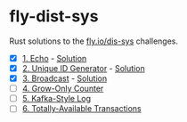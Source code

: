 # fly-dist-sys

Rust solutions to the [fly.io/dis-sys](https://fly.io/dist-sys/) challenges.

- [x] [1. Echo](https://fly.io/dist-sys/1/) - [Solution](./src/bin/echo.rs)
- [x] [2. Unique ID Generator](https://fly.io/dist-sys/2/) - [Solution](./src/bin/unique-ids.rs)
- [x] [3. Broadcast](https://fly.io/dist-sys/3a/) - [Solution](./src/bin/broadcast.rs)
- [ ] [4. Grow-Only Counter](https://fly.io/dist-sys/4/)
- [ ] [5. Kafka-Style Log](https://fly.io/dist-sys/5a/)
- [ ] [6. Totally-Available Transactions](https://fly.io/dist-sys/6a/)
